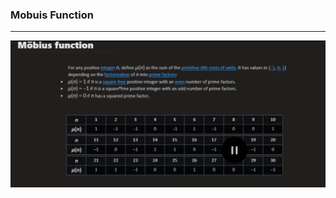 ### Mobuis Function
---------------------
<img src="images/Mobuis_Function.png" alt="Screenshot" width="600"/>

